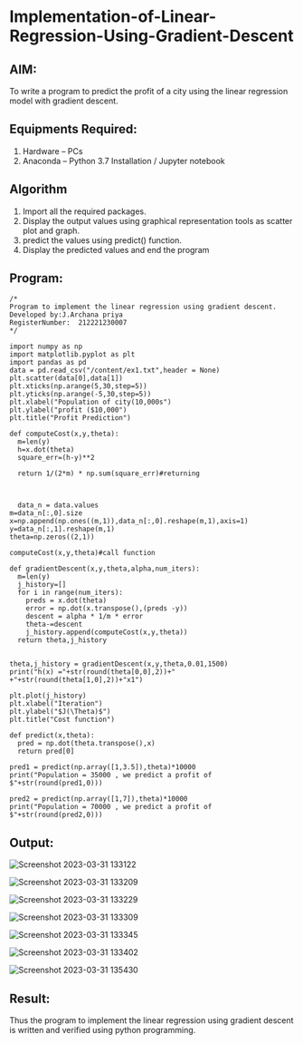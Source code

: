 # Implementation-of-Linear-Regression-Using-Gradient-Descent

## AIM:
To write a program to predict the profit of a city using the linear regression model with gradient descent.

## Equipments Required:
1. Hardware – PCs
2. Anaconda – Python 3.7 Installation / Jupyter notebook

## Algorithm
1. Import all the required packages.
2. Display the output values using graphical representation tools as scatter plot and graph.
3. predict the values using predict() function.
4. Display the predicted values and end the program

## Program:
```
/*
Program to implement the linear regression using gradient descent.
Developed by:J.Archana priya 
RegisterNumber:  212221230007
*/
```
```
import numpy as np
import matplotlib.pyplot as plt
import pandas as pd
data = pd.read_csv("/content/ex1.txt",header = None)
plt.scatter(data[0],data[1])
plt.xticks(np.arange(5,30,step=5))
plt.yticks(np.arange(-5,30,step=5))
plt.xlabel("Population of city(10,000s")
plt.ylabel("profit ($10,000")
plt.title("Profit Prediction")

def computeCost(x,y,theta):
  m=len(y)
  h=x.dot(theta)
  square_err=(h-y)**2

  return 1/(2*m) * np.sum(square_err)#returning
  
  
  
  data_n = data.values
m=data_n[:,0].size
x=np.append(np.ones((m,1)),data_n[:,0].reshape(m,1),axis=1)
y=data_n[:,1].reshape(m,1)
theta=np.zeros((2,1))

computeCost(x,y,theta)#call function

def gradientDescent(x,y,theta,alpha,num_iters):
  m=len(y)
  j_history=[]
  for i in range(num_iters):
    preds = x.dot(theta)
    error = np.dot(x.transpose(),(preds -y))
    descent = alpha * 1/m * error
    theta-=descent
    j_history.append(computeCost(x,y,theta))
  return theta,j_history


theta,j_history = gradientDescent(x,y,theta,0.01,1500)
print("h(x) ="+str(round(theta[0,0],2))+" +"+str(round(theta[1,0],2))+"x1")

plt.plot(j_history)
plt.xlabel("Iteration")
plt.ylabel("$J(\Theta)$")
plt.title("Cost function")

def predict(x,theta):
  pred = np.dot(theta.transpose(),x)
  return pred[0]

pred1 = predict(np.array([1,3.5]),theta)*10000
print("Population = 35000 , we predict a profit of $"+str(round(pred1,0)))

pred2 = predict(np.array([1,7]),theta)*10000
print("Population = 70000 , we predict a profit of $"+str(round(pred2,0)))
```

## Output:
![Screenshot 2023-03-31 133122](https://user-images.githubusercontent.com/93427594/229069830-414f4a7b-9f97-4ada-8fcc-d20f3a9cc924.png)

![Screenshot 2023-03-31 133209](https://user-images.githubusercontent.com/93427594/229069863-ae2b5243-40d3-4f33-be13-0b12680fad44.png)

![Screenshot 2023-03-31 133229](https://user-images.githubusercontent.com/93427594/229069890-ac6c9568-27b6-4673-9d7d-5307fa45bc7e.png)

![Screenshot 2023-03-31 133309](https://user-images.githubusercontent.com/93427594/229069924-36678e5c-c596-41d5-96d7-19118a40d4f2.png)

![Screenshot 2023-03-31 133345](https://user-images.githubusercontent.com/93427594/229069951-21fb8178-8aee-4e60-bab2-3012032e1cdc.png)

![Screenshot 2023-03-31 133402](https://user-images.githubusercontent.com/93427594/229069969-f5d19f48-2c62-4acb-b638-bf5a17ce343c.png)

![Screenshot 2023-03-31 135430](https://user-images.githubusercontent.com/93427594/229070000-0e8647e8-728d-46f2-8ebd-4a1f9ca3ecce.png)


## Result:
Thus the program to implement the linear regression using gradient descent is written and verified using python programming.
